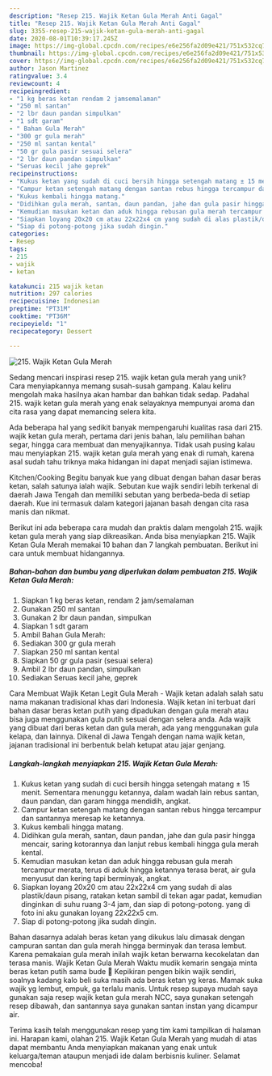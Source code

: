 ```yaml
---
description: "Resep 215. Wajik Ketan Gula Merah Anti Gagal"
title: "Resep 215. Wajik Ketan Gula Merah Anti Gagal"
slug: 3355-resep-215-wajik-ketan-gula-merah-anti-gagal
date: 2020-08-01T10:39:17.245Z
image: https://img-global.cpcdn.com/recipes/e6e256fa2d09e421/751x532cq70/215-wajik-ketan-gula-merah-foto-resep-utama.jpg
thumbnail: https://img-global.cpcdn.com/recipes/e6e256fa2d09e421/751x532cq70/215-wajik-ketan-gula-merah-foto-resep-utama.jpg
cover: https://img-global.cpcdn.com/recipes/e6e256fa2d09e421/751x532cq70/215-wajik-ketan-gula-merah-foto-resep-utama.jpg
author: Jason Martinez
ratingvalue: 3.4
reviewcount: 4
recipeingredient:
- "1 kg beras ketan rendam 2 jamsemalaman"
- "250 ml santan"
- "2 lbr daun pandan simpulkan"
- "1 sdt garam"
- " Bahan Gula Merah"
- "300 gr gula merah"
- "250 ml santan kental"
- "50 gr gula pasir sesuai selera"
- "2 lbr daun pandan simpulkan"
- "Seruas kecil jahe geprek"
recipeinstructions:
- "Kukus ketan yang sudah di cuci bersih hingga setengah matang ± 15 menit. Sementara menunggu ketannya, dalam wadah lain rebus santan, daun pandan, dan garam hingga mendidih, angkat."
- "Campur ketan setengah matang dengan santan rebus hingga tercampur dan santannya meresap ke ketannya."
- "Kukus kembali hingga matang."
- "Didihkan gula merah, santan, daun pandan, jahe dan gula pasir hingga mencair, saring kotorannya dan lanjut rebus kembali hingga gula merah kental."
- "Kemudian masukan ketan dan aduk hingga rebusan gula merah tercampur merata, terus di aduk hingga ketannya terasa berat, air gula menyusut dan kering tapi berminyak, angkat."
- "Siapkan loyang 20x20 cm atau 22x22x4 cm yang sudah di alas plastik/daun pisang, ratakan ketan sambil di tekan agar padat, kemudian dinginkan di suhu ruang 3-4 jam, dan siap di potong-potong. yang di foto ini aku gunakan loyang 22x22x5 cm."
- "Siap di potong-potong jika sudah dingin."
categories:
- Resep
tags:
- 215
- wajik
- ketan

katakunci: 215 wajik ketan 
nutrition: 297 calories
recipecuisine: Indonesian
preptime: "PT31M"
cooktime: "PT36M"
recipeyield: "1"
recipecategory: Dessert

---
```



![215. Wajik Ketan Gula Merah](https://img-global.cpcdn.com/recipes/e6e256fa2d09e421/751x532cq70/215-wajik-ketan-gula-merah-foto-resep-utama.jpg)

Sedang mencari inspirasi resep 215. wajik ketan gula merah yang unik? Cara menyiapkannya memang susah-susah gampang. Kalau keliru mengolah maka hasilnya akan hambar dan bahkan tidak sedap. Padahal 215. wajik ketan gula merah yang enak selayaknya mempunyai aroma dan cita rasa yang dapat memancing selera kita.

Ada beberapa hal yang sedikit banyak mempengaruhi kualitas rasa dari 215. wajik ketan gula merah, pertama dari jenis bahan, lalu pemilihan bahan segar, hingga cara membuat dan menyajikannya. Tidak usah pusing kalau mau menyiapkan 215. wajik ketan gula merah yang enak di rumah, karena asal sudah tahu triknya maka hidangan ini dapat menjadi sajian istimewa.

Kitchen/Cooking Begitu banyak kue yang dibuat dengan bahan dasar beras ketan, salah satunya ialah wajik. Sebutan kue wajik sendiri lebih terkenal di daerah Jawa Tengah dan memiliki sebutan yang berbeda-beda di setiap daerah. Kue ini termasuk dalam kategori jajanan basah dengan cita rasa manis dan nikmat.


Berikut ini ada beberapa cara mudah dan praktis dalam mengolah 215. wajik ketan gula merah yang siap dikreasikan. Anda bisa menyiapkan 215. Wajik Ketan Gula Merah memakai 10 bahan dan 7 langkah pembuatan. Berikut ini cara untuk membuat hidangannya.

<!--inarticleads1-->

##### Bahan-bahan dan bumbu yang diperlukan dalam pembuatan 215. Wajik Ketan Gula Merah:

1. Siapkan 1 kg beras ketan, rendam 2 jam/semalaman
1. Gunakan 250 ml santan
1. Gunakan 2 lbr daun pandan, simpulkan
1. Siapkan 1 sdt garam
1. Ambil  Bahan Gula Merah:
1. Sediakan 300 gr gula merah
1. Siapkan 250 ml santan kental
1. Siapkan 50 gr gula pasir (sesuai selera)
1. Ambil 2 lbr daun pandan, simpulkan
1. Sediakan Seruas kecil jahe, geprek


Cara Membuat Wajik Ketan Legit Gula Merah - Wajik ketan adalah salah satu nama makanan tradisional khas dari Indonesia. Wajik ketan ini terbuat dari bahan dasar beras ketan putih yang dipadukan dengan gula merah atau bisa juga menggunakan gula putih sesuai dengan selera anda. Ada wajik yang dibuat dari beras ketan dan gula merah, ada yang menggunakan gula kelapa, dan lainnya. Dikenal di Jawa Tengah dengan nama wajik ketan, jajanan tradisional ini berbentuk belah ketupat atau jajar genjang. 

<!--inarticleads2-->

##### Langkah-langkah menyiapkan 215. Wajik Ketan Gula Merah:

1. Kukus ketan yang sudah di cuci bersih hingga setengah matang ± 15 menit. Sementara menunggu ketannya, dalam wadah lain rebus santan, daun pandan, dan garam hingga mendidih, angkat.
1. Campur ketan setengah matang dengan santan rebus hingga tercampur dan santannya meresap ke ketannya.
1. Kukus kembali hingga matang.
1. Didihkan gula merah, santan, daun pandan, jahe dan gula pasir hingga mencair, saring kotorannya dan lanjut rebus kembali hingga gula merah kental.
1. Kemudian masukan ketan dan aduk hingga rebusan gula merah tercampur merata, terus di aduk hingga ketannya terasa berat, air gula menyusut dan kering tapi berminyak, angkat.
1. Siapkan loyang 20x20 cm atau 22x22x4 cm yang sudah di alas plastik/daun pisang, ratakan ketan sambil di tekan agar padat, kemudian dinginkan di suhu ruang 3-4 jam, dan siap di potong-potong. yang di foto ini aku gunakan loyang 22x22x5 cm.
1. Siap di potong-potong jika sudah dingin.


Bahan dasarnya adalah beras ketan yang dikukus lalu dimasak dengan campuran santan dan gula merah hingga berminyak dan terasa lembut. Karena pemakaian gula merah inilah wajik ketan berwarna kecokelatan dan terasa manis. Wajik Ketan Gula Merah Waktu mudik kemarin sengaja minta beras ketan putih sama bude 🤭 Kepikiran pengen bikin wajik sendiri, soalnya kadang kalo beli suka masih ada beras ketan yg keras. Mamak suka wajik yg lembut, empuk, ga terlalu manis. Untuk resep supaya mudah saya gunakan saja resep wajik ketan gula merah NCC, saya gunakan setengah resep dibawah, dan santannya saya gunakan santan instan yang dicampur air. 

Terima kasih telah menggunakan resep yang tim kami tampilkan di halaman ini. Harapan kami, olahan 215. Wajik Ketan Gula Merah yang mudah di atas dapat membantu Anda menyiapkan makanan yang enak untuk keluarga/teman ataupun menjadi ide dalam berbisnis kuliner. Selamat mencoba!
